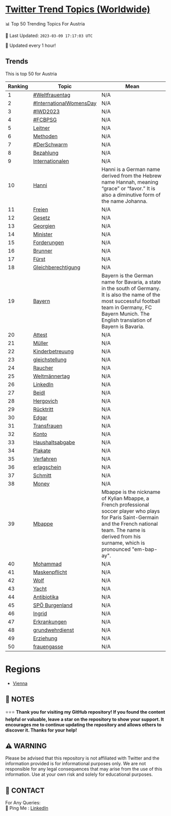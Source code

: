 [Twitter Trend Topics (Worldwide)](https://github.com/ErcinDedeoglu/Twitter-Trend-Topics)
==========


📊 Top 50 Trending Topics For Austria

📆 Last Updated: `2023-03-09 17:17:03 UTC`

🔧 Updated every 1 hour!


## Trends

This is top 50 for Austria

| Ranking | Topic | Mean |
| ------- | ------------ | ------------ |
| 1 | [#Weltfrauentag](http://twitter.com/search?q=%23Weltfrauentag) | N/A |
| 2 | [#InternationalWomensDay](http://twitter.com/search?q=%23InternationalWomensDay) | N/A |
| 3 | [#IWD2023](http://twitter.com/search?q=%23IWD2023) | N/A |
| 4 | [#FCBPSG](http://twitter.com/search?q=%23FCBPSG) | N/A |
| 5 | [Leitner](http://twitter.com/search?q=Leitner) | N/A |
| 6 | [Methoden](http://twitter.com/search?q=Methoden) | N/A |
| 7 | [#DerSchwarm](http://twitter.com/search?q=%23DerSchwarm) | N/A |
| 8 | [Bezahlung](http://twitter.com/search?q=Bezahlung) | N/A |
| 9 | [Internationalen](http://twitter.com/search?q=Internationalen) | N/A |
| 10 | [Hanni](http://twitter.com/search?q=Hanni) | Hanni is a German name derived from the Hebrew name Hannah, meaning “grace” or “favor.” It is also a diminutive form of the name Johanna. |
| 11 | [Freien](http://twitter.com/search?q=Freien) | N/A |
| 12 | [Gesetz](http://twitter.com/search?q=Gesetz) | N/A |
| 13 | [Georgien](http://twitter.com/search?q=Georgien) | N/A |
| 14 | [Minister](http://twitter.com/search?q=Minister) | N/A |
| 15 | [Forderungen](http://twitter.com/search?q=Forderungen) | N/A |
| 16 | [Brunner](http://twitter.com/search?q=Brunner) | N/A |
| 17 | [Fürst](http://twitter.com/search?q=F%c3%bcrst) | N/A |
| 18 | [Gleichberechtigung](http://twitter.com/search?q=Gleichberechtigung) | N/A |
| 19 | [Bayern](http://twitter.com/search?q=Bayern) | Bayern is the German name for Bavaria, a state in the south of Germany. It is also the name of the most successful football team in Germany, FC Bayern Munich. The English translation of Bayern is Bavaria. |
| 20 | [Attest](http://twitter.com/search?q=Attest) | N/A |
| 21 | [Müller](http://twitter.com/search?q=M%c3%bcller) | N/A |
| 22 | [Kinderbetreuung](http://twitter.com/search?q=Kinderbetreuung) | N/A |
| 23 | [gleichstellung](http://twitter.com/search?q=gleichstellung) | N/A |
| 24 | [Raucher](http://twitter.com/search?q=Raucher) | N/A |
| 25 | [Weltmännertag](http://twitter.com/search?q=Weltm%c3%a4nnertag) | N/A |
| 26 | [LinkedIn](http://twitter.com/search?q=LinkedIn) | N/A |
| 27 | [Beidl](http://twitter.com/search?q=Beidl) | N/A |
| 28 | [Hergovich](http://twitter.com/search?q=Hergovich) | N/A |
| 29 | [Rücktritt](http://twitter.com/search?q=R%c3%bccktritt) | N/A |
| 30 | [Edgar](http://twitter.com/search?q=Edgar) | N/A |
| 31 | [Transfrauen](http://twitter.com/search?q=Transfrauen) | N/A |
| 32 | [Konto](http://twitter.com/search?q=Konto) | N/A |
| 33 | [Haushaltsabgabe](http://twitter.com/search?q=Haushaltsabgabe) | N/A |
| 34 | [Plakate](http://twitter.com/search?q=Plakate) | N/A |
| 35 | [Verfahren](http://twitter.com/search?q=Verfahren) | N/A |
| 36 | [erlagschein](http://twitter.com/search?q=erlagschein) | N/A |
| 37 | [Schmitt](http://twitter.com/search?q=Schmitt) | N/A |
| 38 | [Money](http://twitter.com/search?q=Money) | N/A |
| 39 | [Mbappe](http://twitter.com/search?q=Mbappe) | Mbappe is the nickname of Kylian Mbappe, a French professional soccer player who plays for Paris Saint-Germain and the French national team. The name is derived from his surname, which is pronounced "em-bap-ay". |
| 40 | [Mohammad](http://twitter.com/search?q=Mohammad) | N/A |
| 41 | [Maskenpflicht](http://twitter.com/search?q=Maskenpflicht) | N/A |
| 42 | [Wolf](http://twitter.com/search?q=Wolf) | N/A |
| 43 | [Yacht](http://twitter.com/search?q=Yacht) | N/A |
| 44 | [Antibiotika](http://twitter.com/search?q=Antibiotika) | N/A |
| 45 | [SPÖ Burgenland](http://twitter.com/search?q=SP%c3%96+Burgenland) | N/A |
| 46 | [Ingrid](http://twitter.com/search?q=Ingrid) | N/A |
| 47 | [Erkrankungen](http://twitter.com/search?q=Erkrankungen) | N/A |
| 48 | [grundwehrdienst](http://twitter.com/search?q=grundwehrdienst) | N/A |
| 49 | [Erziehung](http://twitter.com/search?q=Erziehung) | N/A |
| 50 | [frauengasse](http://twitter.com/search?q=frauengasse) | N/A |



# Regions

* [Vienna](</Austria/Vienna.md>)



## 📝 NOTES

⭐⭐⭐ **Thank you for visiting my GitHub repository! If you found the content helpful or valuable, leave a star on the repository to show your support. It encourages me to continue updating the repository and allows others to discover it. Thanks for your help!**


## ⚠️ WARNING

Please be advised that this repository is not affiliated with Twitter and the information provided is for informational purposes only. We are not responsible for any legal consequences that may arise from the use of this information. Use at your own risk and solely for educational purposes.


## 📨 CONTACT

 For Any Queries:  
            🏓 Ping Me : [LinkedIn](https://www.linkedin.com/in/ercindedeoglu/)
